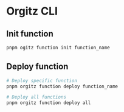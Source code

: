 # Orgitz CLI

## Init function

```sh
pnpm ogitz function init function_name
```

## Deploy function

```sh
# Deploy specific function
pnpm orgitz function deploy function_name

# Deploy all functions
pnpm orgitz function deploy all
```
